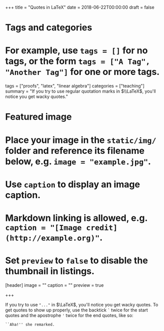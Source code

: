 +++
title = "Quotes in LaTeX"
date = 2018-06-22T00:00:00
draft = false

# Tags and categories
# For example, use `tags = []` for no tags, or the form `tags = ["A Tag", "Another Tag"]` for one or more tags.
tags = ["proofs", "latex", "linear algebra"]
categories = ["teaching"]
summary = "If you try to use regular quotation marks in $\\LaTeX$, you'll notice you get wacky quotes."

# Featured image
# Place your image in the `static/img/` folder and reference its filename below, e.g. `image = "example.jpg"`.
# Use `caption` to display an image caption.
#   Markdown linking is allowed, e.g. `caption = "[Image credit](http://example.org)"`.
# Set `preview` to `false` to disable the thumbnail in listings.
[header]
image = ""
caption = ""
preview = true

+++

If you try to use `"..."`  in $\LaTeX$, you'll notice you get wacky quotes. To get quotes to show up properly, use the backtick `` ` ``  twice for the start quotes and the apostrophe `` ' `` twice for the end quotes, like so:
```
``Aha!'' she remarked. 
```
